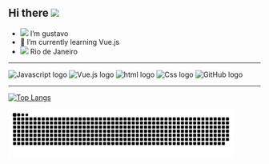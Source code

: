 
**Hi there**
<img src= "https://pa1.narvii.com/6536/5b0a65e65edb780cee3cfdf16aa0e497246b2400_00.gif" width="40"/>
---
- <img src= "https://images.emojiterra.com/google/android-11/128px/1f468-1f4bb.png" width="20"/> I’m gustavo
- 🌱 I’m currently learning Vue.js
- <img src= "https://iconmonstr.com/wp-content/g/gd/makefg.php?i=../assets/preview/2013/png/iconmonstr-location-28.png&r=0&g=0&b=0" width="20"/> Rio de Janeiro
 
 ---

  <img src="https://img.shields.io/badge/JavaScript-323330?style=for-the-badge&logo=javascript&logoColor=F7DF1E" alt="Javascript logo" /> <img src="https://img.shields.io/badge/Vue.js-35495E?style=for-the-badge&logo=vuedotjs&logoColor=4FC08D" alt="Vue.js logo" /> <img src="https://img.shields.io/badge/HTML5-E34F26?style=for-the-badge&logo=html5&logoColor=white" alt="html logo" /> <img src="https://img.shields.io/badge/CSS3-1572B6?style=for-the-badge&logo=css3&logoColor=white" alt="Css logo" /> <img src="https://img.shields.io/badge/Git-F05032?style=for-the-badge&logo=git&logoColor=white" alt="GitHub logo" />
  
  ---
   [![Top Langs](https://github-readme-stats.vercel.app/api/top-langs/?username=gusttavojt&layout=compact)](https://github.com/gusttavojt/github-readme-stats)
  
<img src="https://raw.githubusercontent.com/Platane/snk/output/github-contribution-grid-snake.svg" width="450"/>
